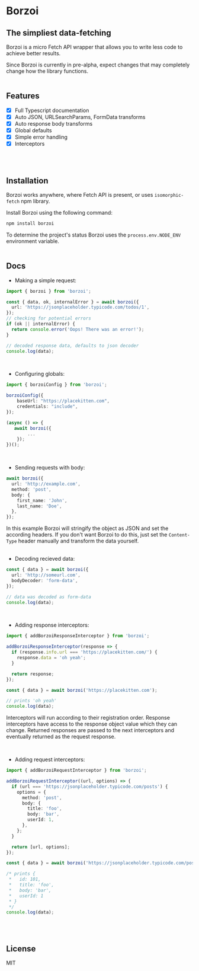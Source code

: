 # Borzoi

## The simpliest data-fetching

Borzoi is a micro Fetch API wrapper that allows you to write less code to achieve better results.

Since Borzoi is currently in pre-alpha, expect changes that may completely change how the library functions.
<br>
<br>

## Features

- [x] Full Typescript documentation
- [x] Auto JSON, URLSearchParams, FormData transforms
- [x] Auto response body transforms
- [x] Global defaults
- [x] Simple error handling
- [x] Interceptors

<br>
<br>

## Installation

Borzoi works anywhere, where Fetch API is present, or uses `isomorphic-fetch` npm library.

Install Borzoi using the following command:

```sh
npm install borzoi
```

To determine the project's status Borzoi uses the `process.env.NODE_ENV` environment variable.
<br>
<br>

## Docs

- Making a simple request:

```ts
import { borzoi } from 'borzoi';

const { data, ok, internalError } = await borzoi({
  url: 'https://jsonplaceholder.typicode.com/todos/1',
});
// checking for potential errors
if (ok || internalError) {
  return console.error('Oops! There was an error!');
}

// decoded response data, defaults to json decoder
console.log(data);
```

<br>

- Configuring globals:

```ts
import { borzoiConfig } from 'borzoi';

borzoiConfig({
    baseUrl: "https://placekitten.com",
    credentials: "include",
});

(async () => {
   await borzoi({
        ...
    });
})();
```

<br>

- Sending requests with body:

```ts
await borzoi({
  url: 'http://example.com',
  method: 'post',
  body: {
    first_name: 'John',
    last_name: 'Doe',
  },
});
```

In this example Borzoi will stringify the object as JSON and set the according headers. If you don't want Borzoi to do this, just set the `Content-Type` header manually and transform the data yourself.  
<br>

- Decoding recieved data:

```ts
const { data } = await borzoi({
  url: 'http://someurl.com',
  bodyDecoder: 'form-data',
});

// data was decoded as form-data
console.log(data);
```

<br>

- Adding response interceptors:

```ts
import { addBorzoiResponseInterceptor } from 'borzoi';

addBorzoiResponseInterceptor(response => {
  if (response.info.url === 'https://placekitten.com/') {
    response.data = 'oh yeah';
  }

  return response;
});

const { data } = await borzoi('https://placekitten.com');

// prints 'oh yeah'
console.log(data);
```

Interceptors will run according to their registration order. Response interceptors have access to the response object value which they can change. Returned responses are passed to the next interceptors and eventually returned as the request response.

<br>

- Adding request interceptors:

```ts
import { addBorzoiRequestInterceptor } from 'borzoi';

addBorzoiRequestInterceptor((url, options) => {
  if (url === 'https://jsonplaceholder.typicode.com/posts') {
    options = {
      method: 'post',
      body: {
        title: 'foo',
        body: 'bar',
        userId: 1,
      },
    };
  }

  return [url, options];
});

const { data } = await borzoi('https://jsonplaceholder.typicode.com/posts');

/* prints {
 *   id: 101,
 *   title: 'foo',
 *   body: 'bar',
 *   userId: 1
 * }
 */
console.log(data);
```

<br><br>

## License

MIT
